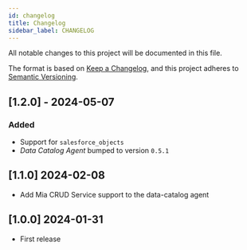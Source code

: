 ```yaml
---
id: changelog
title: Changelog
sidebar_label: CHANGELOG
---
```


<!--
WARNING: this file was automatically generated by Mia-Platform Doc Aggregator.
DO NOT MODIFY IT BY HAND.
Instead, modify the source file and run the aggregator to regenerate this file.
-->

All notable changes to this project will be documented in this file.

The format is based on [Keep a Changelog](https://keepachangelog.com/en/1.0.0/),
and this project adheres to [Semantic Versioning](https://semver.org/spec/v2.0.0.html).

## [1.2.0] - 2024-05-07

### Added

- Support for `salesforce_objects`
- _Data Catalog Agent_ bumped to version `0.5.1`

## [1.1.0] 2024-02-08

- Add Mia CRUD Service support to the data-catalog agent

## [1.0.0] 2024-01-31

- First release
